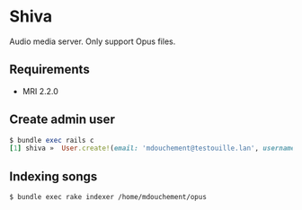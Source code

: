# Shiva

Audio media server. Only support Opus files.

## Requirements
 - MRI 2.2.0

## Create admin user
```rb
$ bundle exec rails c
[1] shiva »  User.create!(email: 'mdouchement@testouille.lan', username: 'mdouchement', password: 'trololoyolo')
```

## Indexing songs
```bash
$ bundle exec rake indexer /home/mdouchement/opus
```
